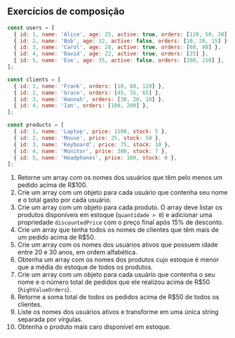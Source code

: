 ## Exercícios de composição

```jsx
const users = [
  { id: 1, name: 'Alice', age: 25, active: true, orders: [120, 50, 30] },
  { id: 2, name: 'Bob', age: 32, active: false, orders: [10, 20, 15] },
  { id: 3, name: 'Carol', age: 28, active: true, orders: [60, 80] },
  { id: 4, name: 'David', age: 22, active: true, orders: [25] },
  { id: 5, name: 'Eve', age: 35, active: false, orders: [200, 150] },
];

const clients = [
  { id: 1, name: 'Frank', orders: [10, 60, 120] },
  { id: 2, name: 'Grace', orders: [45, 55, 65] },
  { id: 3, name: 'Hannah', orders: [30, 20, 10] },
  { id: 4, name: 'Ian', orders: [100, 200] },
];

const products = [
  { id: 1, name: 'Laptop', price: 1500, stock: 5 },
  { id: 2, name: 'Mouse', price: 25, stock: 50 },
  { id: 3, name: 'Keyboard', price: 75, stock: 10 },
  { id: 4, name: 'Monitor', price: 300, stock: 7 },
  { id: 5, name: 'Headphones', price: 100, stock: 0 },
];
```

1. Retorne um array com os nomes dos usuários que têm pelo menos um pedido acima de R$100.
2. Crie um array com um objeto para cada usuário que contenha seu nome e o total gasto por cada usuário.
3. Crie um array com um objeto para cada produto. O array deve listar os produtos disponíveis em estoque (`quantidade > 0`) e adicionar uma propriedade `discountedPrice` com o preço final após 15% de desconto.
4. Crie um array que tenha todos os nomes de clientes que têm mais de um pedido acima de R$50.
5. Crie um array com os nomes dos usuários ativos que possuem idade entre 20 e 30 anos, em ordem alfabética.
6. Obtenha um array com os nomes dos produtos cujo estoque é menor que a média do estoque de todos os produtos.
7. Crie um array com um objeto para cada usuário que contenha o seu nome e o número total de pedidos que ele realizou acima de R$50 (`highValueOrders`).
8. Retorne a soma total de todos os pedidos acima de R$50 de todos os clientes.
9. Liste os nomes dos usuários ativos e transforme em uma única string separada por vírgulas.
10. Obtenha o produto mais caro disponível em estoque.
